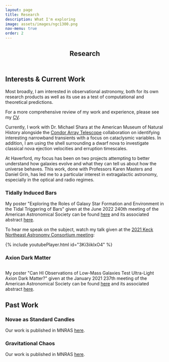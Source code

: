```yaml
---
layout: page
title: Research
description: What I'm exploring
image: assets/images/ngc1300.png
nav-menu: true
order: 2
---
```


<!-- Main -->

<div id="main" class="alt">

<!-- One -->

<section id="one">
	<div class="inner">
		<header class="major">
			<h1>Research</h1>
		</header>

<!-- Interests & Current Work -->

<h2>Interests & Current Work</h2>
<p>Most broadly, I am interested in observational astronomy, both for its own research products as well as its use as a test of computational and theoretical predictions.</p>

<p>For a more comprehensive review of my work and experience, please see my <a href="{% link assets/images/CV.pdf %}" target="_blank">CV</a>.</p>

<p>Currently, I work with Dr. Michael Shara at the American Museum of Natural History alongside the <a href="https://condorarraytelescope.org/">Condor Array Telescope</a> collaboration on identifying interesting narrowband transients with a focus on cataclysmic variables. In addition, I am using the shell surrounding a dwarf nova to investigate classical nova ejection velocities and erruption timescales.</p>

<p>At Haverford, my focus has been on two projects attempting to better understand how galaxies evolve and what they can tell us about how the universe behaves. This work, done with Professors Karen Masters and Daniel Grin, has led me to a particular interest in extragalactic astronomy, especially in the optical and radio regimes.</p>

<!-- Tidal Bars -->

<h3>Tidally Induced Bars</h3>

<p>My poster "Exploring the Roles of Galaxy Star Formation and Environment in the Tidal Triggering of Bars" given at the June 2022 240th meeting of the American Astronomical Society can be found <a href="https://aas240-aas.ipostersessions.com/default.aspx?s=8F-A1-98-AC-04-5C-54-D0-F4-50-96-29-2A-A2-5C-49#">here</a> and its associated abstract <a href="https://baas.aas.org/pub/2022n6i241p09/release/1">here</a>.</p>

<p>To hear me speak on the subject, watch my talk given at the <a href="https://sites.google.com/haverford.edu/knac2021/presentations?authuser=0">2021 Keck Northeast Astronomy Consortium meeting</a>:</p>
{% include youtubePlayer.html id="3Ki3iiklxO4" %}

<!-- Axion DM -->

<h3>Axion Dark Matter</h3>
<p><span class="image right"><img src="{% link assets/images/HMF_animation.gif %}" alt="" /></span></p>

<p>My poster "Can HI Observations of Low-Mass Galaxies Test Ultra-Light Axion Dark Matter?" given at the January 2021 237th meeting of the American Astronomical Society can be found <a href="https://aas237-aas.ipostersessions.com/default.aspx?s=83-87-6E-2B-3B-93-FC-40-63-5C-44-DF-0D-54-65-42">here</a> and its associated abstract <a href="https://baas.aas.org/pub/2021n1i149p02/release/1">here</a>.</p>

<!-- Past Work -->

<h2>Past Work</h2>

<!-- Standard Candles -->

<h3>Novae as Standard Candles</h3>
<p>Our work is published in MNRAS <a href="https://ui.adsabs.harvard.edu/link_gateway/2018MNRAS.474.1746S/doi:10.1093/mnras/stx2873">here</a>.</p>

<!-- N-Body -->

<h3>Gravitational Chaos</h3>
<p>Our work is published in MNRAS <a href="https://ui.adsabs.harvard.edu/link_gateway/2017MNRAS.471.1830L/doi:10.1093/mnras/stx1704">here</a>.</p>

</div>
</section>

</div>
